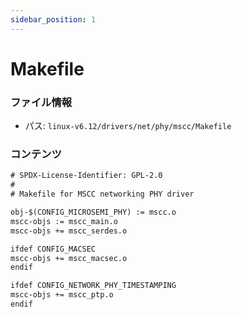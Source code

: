 ```yaml
---
sidebar_position: 1
---
```

# Makefile

### ファイル情報

- パス: `linux-v6.12/drivers/net/phy/mscc/Makefile`

### コンテンツ

```txt
# SPDX-License-Identifier: GPL-2.0
#
# Makefile for MSCC networking PHY driver

obj-$(CONFIG_MICROSEMI_PHY) := mscc.o
mscc-objs := mscc_main.o
mscc-objs += mscc_serdes.o

ifdef CONFIG_MACSEC
mscc-objs += mscc_macsec.o
endif

ifdef CONFIG_NETWORK_PHY_TIMESTAMPING
mscc-objs += mscc_ptp.o
endif

```
